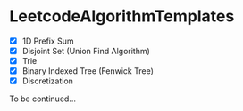 # LeetcodeAlgorithmTemplates

- [x] 1D Prefix Sum
- [x] Disjoint Set (Union Find Algorithm)
- [x] Trie
- [x] Binary Indexed Tree (Fenwick Tree)
- [x] Discretization

To be continued...